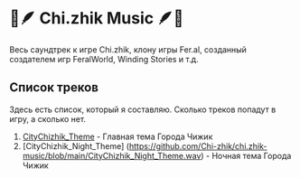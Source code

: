 # 🎵🪶 Chi.zhik Music 🪶🎵
Весь саундтрек к игре Chi.zhik, клону игры Fer.al,
созданный создателем игр FeralWorld, Winding Stories и т.д.
## Список треков
Здесь есть список, который я составляю. Сколько треков попадут в игру, а сколько нет.
1. [CityChizhik_Theme](https://github.com/Chi-zhik/chi.zhik-music/blob/main/CityChizhik_Theme.wav) - Главная тема Города Чижик
2. [CityChizhik_Night_Theme] (https://github.com/Chi-zhik/chi.zhik-music/blob/main/CityChizhik_Night_Theme.wav) - Ночная тема Города Чижик
